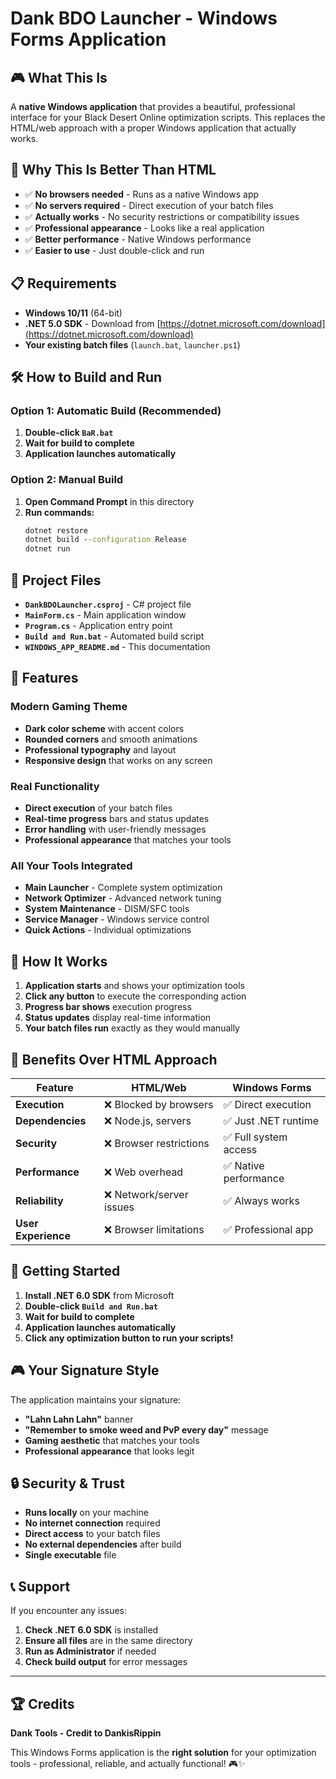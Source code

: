 # Dank BDO Launcher - Windows Forms Application

## 🎮 **What This Is**

A **native Windows application** that provides a beautiful, professional interface for your Black Desert Online optimization scripts. This replaces the HTML/web approach with a proper Windows application that actually works.

## 🚀 **Why This Is Better Than HTML**

- ✅ **No browsers needed** - Runs as a native Windows app
- ✅ **No servers required** - Direct execution of your batch files
- ✅ **Actually works** - No security restrictions or compatibility issues
- ✅ **Professional appearance** - Looks like a real application
- ✅ **Better performance** - Native Windows performance
- ✅ **Easier to use** - Just double-click and run

## 📋 **Requirements**

- **Windows 10/11** (64-bit)
- **.NET 5.0 SDK** - Download from [https://dotnet.microsoft.com/download](https://dotnet.microsoft.com/download)
- **Your existing batch files** (`launch.bat`, `launcher.ps1`)

## 🛠️ **How to Build and Run**

### **Option 1: Automatic Build (Recommended)**
1. **Double-click `BaR.bat`**
2. **Wait for build to complete**
3. **Application launches automatically**

### **Option 2: Manual Build**
1. **Open Command Prompt** in this directory
2. **Run commands:**
   ```cmd
   dotnet restore
   dotnet build --configuration Release
   dotnet run
   ```

## 📁 **Project Files**

- **`DankBDOLauncher.csproj`** - C# project file
- **`MainForm.cs`** - Main application window
- **`Program.cs`** - Application entry point
- **`Build and Run.bat`** - Automated build script
- **`WINDOWS_APP_README.md`** - This documentation

## 🎨 **Features**

### **Modern Gaming Theme**
- **Dark color scheme** with accent colors
- **Rounded corners** and smooth animations
- **Professional typography** and layout
- **Responsive design** that works on any screen

### **Real Functionality**
- **Direct execution** of your batch files
- **Real-time progress** bars and status updates
- **Error handling** with user-friendly messages
- **Professional appearance** that matches your tools

### **All Your Tools Integrated**
- **Main Launcher** - Complete system optimization
- **Network Optimizer** - Advanced network tuning
- **System Maintenance** - DISM/SFC tools
- **Service Manager** - Windows service control
- **Quick Actions** - Individual optimizations

## 🔧 **How It Works**

1. **Application starts** and shows your optimization tools
2. **Click any button** to execute the corresponding action
3. **Progress bar shows** execution progress
4. **Status updates** display real-time information
5. **Your batch files run** exactly as they would manually

## 🎯 **Benefits Over HTML Approach**

| Feature | HTML/Web | Windows Forms |
|---------|----------|---------------|
| **Execution** | ❌ Blocked by browsers | ✅ Direct execution |
| **Dependencies** | ❌ Node.js, servers | ✅ Just .NET runtime |
| **Security** | ❌ Browser restrictions | ✅ Full system access |
| **Performance** | ❌ Web overhead | ✅ Native performance |
| **Reliability** | ❌ Network/server issues | ✅ Always works |
| **User Experience** | ❌ Browser limitations | ✅ Professional app |

## 🚀 **Getting Started**

1. **Install .NET 6.0 SDK** from Microsoft
2. **Double-click `Build and Run.bat`**
3. **Wait for build to complete**
4. **Application launches automatically**
5. **Click any optimization button to run your scripts!**

## 🎮 **Your Signature Style**

The application maintains your signature:
- **"Lahn Lahn Lahn"** banner
- **"Remember to smoke weed and PvP every day"** message
- **Gaming aesthetic** that matches your tools
- **Professional appearance** that looks legit

## 🔒 **Security & Trust**

- **Runs locally** on your machine
- **No internet connection** required
- **Direct access** to your batch files
- **No external dependencies** after build
- **Single executable** file

## 📞 **Support**

If you encounter any issues:
1. **Check .NET 6.0 SDK** is installed
2. **Ensure all files** are in the same directory
3. **Run as Administrator** if needed
4. **Check build output** for error messages

---

## 🏆 **Credits**

**Dank Tools - Credit to DankisRippin**

This Windows Forms application is the **right solution** for your optimization tools - professional, reliable, and actually functional! 🎮✨ 